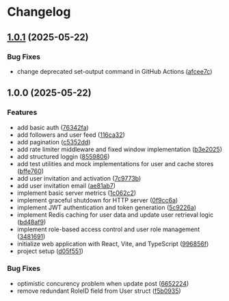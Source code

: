 # Changelog

## [1.0.1](https://github.com/lichb0rn/go-social-n/compare/v1.0.0...v1.0.1) (2025-05-22)


### Bug Fixes

* change deprecated set-output command in GitHub Actions ([afcee7c](https://github.com/lichb0rn/go-social-n/commit/afcee7c3de6d9ca5f7f6e00b2bb84a94287c31bc))

## 1.0.0 (2025-05-22)


### Features

* add basic auth ([76342fa](https://github.com/lichb0rn/go-social-n/commit/76342fa4eff3334b7cb4ad2b7d64859296ec4541))
* add followers and user feed ([116ca32](https://github.com/lichb0rn/go-social-n/commit/116ca326c1c9e367f59a5c6018d20c126e9ae591))
* add pagination ([c5352dd](https://github.com/lichb0rn/go-social-n/commit/c5352dd532c7812f2e3eb19fa8aca6d87b83c497))
* add rate limiter middleware and fixed window implementation ([b3e2025](https://github.com/lichb0rn/go-social-n/commit/b3e2025e18a948a7c9133b9dcf916ab543a855a4))
* add structured loggin ([8559806](https://github.com/lichb0rn/go-social-n/commit/855980604fe64cafff06910a4484115e910d0d78))
* add test utilities and mock implementations for user and cache stores ([bffe760](https://github.com/lichb0rn/go-social-n/commit/bffe760ab3db1a244ad83b60ed415d53e7342f77))
* add user invitation and activation ([7c9773b](https://github.com/lichb0rn/go-social-n/commit/7c9773b1c2a9e04d9330dbbcd685df0400678244))
* add user invitation email ([ae81ab7](https://github.com/lichb0rn/go-social-n/commit/ae81ab7e68c91470b7c32cc2d3b44eb900078e0e))
* implement basic server metrics ([1c062c2](https://github.com/lichb0rn/go-social-n/commit/1c062c2cd5ea9fae2a9a5a5af421a0f0f39ed19a))
* implement graceful shutdown for HTTP server ([0f9cc6a](https://github.com/lichb0rn/go-social-n/commit/0f9cc6ad597c367677d457bcf54d5e6a0effc9b5))
* implement JWT authentication and token generation ([5c9226a](https://github.com/lichb0rn/go-social-n/commit/5c9226a0c67941c06624bbeb1fba7cc442ee3b49))
* implement Redis caching for user data and update user retrieval logic ([bd48af9](https://github.com/lichb0rn/go-social-n/commit/bd48af9a6faa88613f712e39325c0143b70d7c5a))
* implement role-based access control and user role management ([3481691](https://github.com/lichb0rn/go-social-n/commit/348169108a8aa6e635ee77a55e72e88956d18a20))
* initialize web application with React, Vite, and TypeScript ([996856f](https://github.com/lichb0rn/go-social-n/commit/996856fb6f393e22f386e2d1f44c28cd16ba6fb6))
* project setup ([d05f551](https://github.com/lichb0rn/go-social-n/commit/d05f551c0554f3005ecf2d62d3da12450c547aef))


### Bug Fixes

* optimistic concurency problem when update post ([6652224](https://github.com/lichb0rn/go-social-n/commit/66522244c850350782915f6821d60d64b21abbe0))
* remove redundant RoleID field from User struct ([f5b0935](https://github.com/lichb0rn/go-social-n/commit/f5b09358a23091eb137cf9b1098d396934303231))
